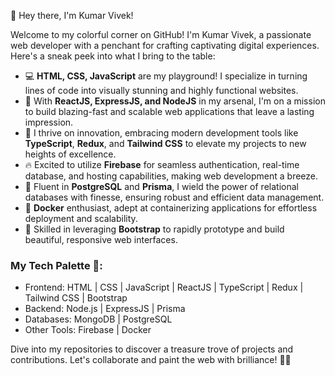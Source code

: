 👋 Hey there, I'm Kumar Vivek!

Welcome to my colorful corner on GitHub! I'm Kumar Vivek, a passionate web developer with a penchant for crafting captivating digital experiences. Here's a sneak peek into what I bring to the table:

- 💻 **HTML, CSS, JavaScript** are my playground! I specialize in turning lines of code into visually stunning and highly functional websites.
- 🚀 With **ReactJS, ExpressJS, and NodeJS** in my arsenal, I'm on a mission to build blazing-fast and scalable web applications that leave a lasting impression.
- 🌟 I thrive on innovation, embracing modern development tools like **TypeScript**, **Redux**, and **Tailwind CSS** to elevate my projects to new heights of excellence.
- 🔥 Excited to utilize **Firebase** for seamless authentication, real-time database, and hosting capabilities, making web development a breeze.
- 🐘 Fluent in **PostgreSQL** and **Prisma**, I wield the power of relational databases with finesse, ensuring robust and efficient data management.
- 🐳 **Docker** enthusiast, adept at containerizing applications for effortless deployment and scalability.
- 🎨 Skilled in leveraging **Bootstrap** to rapidly prototype and build beautiful, responsive web interfaces.

### My Tech Palette 🎨:
- Frontend: HTML | CSS | JavaScript | ReactJS | TypeScript | Redux | Tailwind CSS | Bootstrap
- Backend: Node.js | ExpressJS | Prisma
- Databases: MongoDB | PostgreSQL
- Other Tools: Firebase | Docker

Dive into my repositories to discover a treasure trove of projects and contributions. Let's collaborate and paint the web with brilliance! 🎨✨

